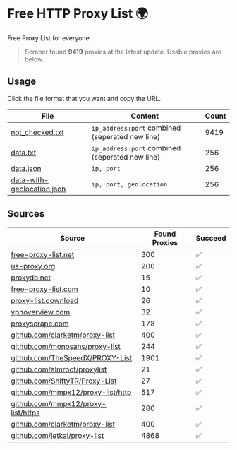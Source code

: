 
# Free HTTP Proxy List 🌍

Free Proxy List for everyone

> Scraper found **9419** proxies at the latest update. Usable proxies are below.

## Usage

Click the file format that you want and copy the URL.


|File|Content|Count|
|----|-------|-----|
|[not_checked.txt](https://raw.githubusercontent.com/yemixzy/proxy-list/main/proxy-list/not_checked.txt)|`ip_address:port` combined (seperated new line)|9419|
|[data.txt](https://raw.githubusercontent.com/yemixzy/proxy-list/main/proxy-list/data.txt)|`ip_address:port` combined (seperated new line)|256|
|[data.json](https://raw.githubusercontent.com/yemixzy/proxy-list/main/proxy-list/data.json)|`ip, port`|256|
|[data-with-geolocation.json](https://raw.githubusercontent.com/yemixzy/proxy-list/main/proxy-list/data-with-geolocation.json)|`ip, port, geolocation`|256|

## Sources

|Source|Found Proxies|Succeed|
|------|-------------|-------|
|[free-proxy-list.net](https://free-proxy-list.net)|300|✅|
|[us-proxy.org](https://www.us-proxy.org)|200|✅|
|[proxydb.net](http://proxydb.net)|15|✅|
|[free-proxy-list.com](https://free-proxy-list.com/?page=&port=&type%5B%5D=http&type%5B%5D=https&up_time=0&search=Search)|10|✅|
|[proxy-list.download](https://www.proxy-list.download/HTTP)|26|✅|
|[vpnoverview.com](https://vpnoverview.com/privacy/anonymous-browsing/free-proxy-servers)|32|✅|
|[proxyscrape.com](https://api.proxyscrape.com/v2/?request=displayproxies&protocol=http&timeout=10000&country=all&ssl=all&anonymity=all)|178|✅|
|[github.com/clarketm/proxy-list](https://raw.githubusercontent.com/clarketm/proxy-list/master/proxy-list-raw.txt)|400|✅|
|[github.com/monosans/proxy-list](https://raw.githubusercontent.com/monosans/proxy-list/main/proxies/http.txt)|244|✅|
|[github.com/TheSpeedX/PROXY-List](https://raw.githubusercontent.com/TheSpeedX/PROXY-List/master/http.txt)|1901|✅|
|[github.com/almroot/proxylist](https://raw.githubusercontent.com/almroot/proxylist/master/list.txt)|21|✅|
|[github.com/ShiftyTR/Proxy-List](https://raw.githubusercontent.com/ShiftyTR/Proxy-List/master/http.txt)|27|✅|
|[github.com/mmpx12/proxy-list/http](https://raw.githubusercontent.com/mmpx12/proxy-list/master/http.txt)|517|✅|
|[github.com/mmpx12/proxy-list/https](https://raw.githubusercontent.com/mmpx12/proxy-list/master/https.txt)|280|✅|
|[github.com/clarketm/proxy-list](https://raw.githubusercontent.com/clarketm/proxy-list/master/proxy-list-raw.txt)|400|✅|
|[github.com/jetkai/proxy-list](https://raw.githubusercontent.com/jetkai/proxy-list/main/online-proxies/txt/proxies.txt)|4868|✅|


